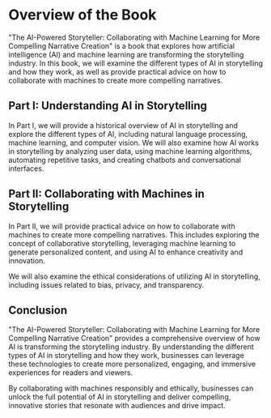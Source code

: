 Overview of the Book
=============================================

"The AI-Powered Storyteller: Collaborating with Machine Learning for More Compelling Narrative Creation" is a book that explores how artificial intelligence (AI) and machine learning are transforming the storytelling industry. In this book, we will examine the different types of AI in storytelling and how they work, as well as provide practical advice on how to collaborate with machines to create more compelling narratives.

Part I: Understanding AI in Storytelling
----------------------------------------

In Part I, we will provide a historical overview of AI in storytelling and explore the different types of AI, including natural language processing, machine learning, and computer vision. We will also examine how AI works in storytelling by analyzing user data, using machine learning algorithms, automating repetitive tasks, and creating chatbots and conversational interfaces.

Part II: Collaborating with Machines in Storytelling
----------------------------------------------------

In Part II, we will provide practical advice on how to collaborate with machines to create more compelling narratives. This includes exploring the concept of collaborative storytelling, leveraging machine learning to generate personalized content, and using AI to enhance creativity and innovation.

We will also examine the ethical considerations of utilizing AI in storytelling, including issues related to bias, privacy, and transparency.

Conclusion
----------

"The AI-Powered Storyteller: Collaborating with Machine Learning for More Compelling Narrative Creation" provides a comprehensive overview of how AI is transforming the storytelling industry. By understanding the different types of AI in storytelling and how they work, businesses can leverage these technologies to create more personalized, engaging, and immersive experiences for readers and viewers.

By collaborating with machines responsibly and ethically, businesses can unlock the full potential of AI in storytelling and deliver compelling, innovative stories that resonate with audiences and drive impact.


